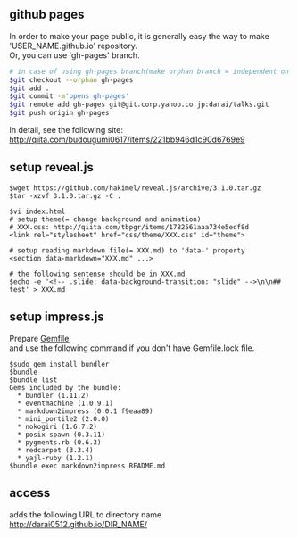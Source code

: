 ## github pages

In order to make your page public, it is generally easy the way to make 'USER_NAME.github.io' repository.  
Or, you can use 'gh-pages' branch.  

```bash
# in case of using gh-pages branch(make orphan branch = independent on the other branch)
$git checkout --orphan gh-pages
$git add .
$git commit -m'opens gh-pages'
$git remote add gh-pages git@git.corp.yahoo.co.jp:darai/talks.git
$git push origin gh-pages
```

In detail, see the following site:
http://qiita.com/budougumi0617/items/221bb946d1c90d6769e9

## setup reveal.js

```
$wget https://github.com/hakimel/reveal.js/archive/3.1.0.tar.gz
$tar -xzvf 3.1.0.tar.gz -C . 

$vi index.html
# setup theme(= change background and animation)
# XXX.css: http://qiita.com/tbpgr/items/1782561aaa734e5edf8d
<link rel="stylesheet" href="css/theme/XXX.css" id="theme">
  
# setup reading markdown file(= XXX.md) to 'data-' property
<section data-markdown="XXX.md" ...>
  
# the following sentense should be in XXX.md
$echo -e '<!-- .slide: data-background-transition: "slide" -->\n\n## test' > XXX.md
```

## setup impress.js

Prepare [Gemfile](https://github.com/tsucchi/ruby-markdown2impress),  
and use the following command if you don't have Gemfile.lock file.

```
$sudo gem install bundler
$bundle
$bundle list
Gems included by the bundle:
  * bundler (1.11.2)
  * eventmachine (1.0.9.1)
  * markdown2impress (0.0.1 f9eaa89)
  * mini_portile2 (2.0.0)
  * nokogiri (1.6.7.2)
  * posix-spawn (0.3.11)
  * pygments.rb (0.6.3)
  * redcarpet (3.3.4)
  * yajl-ruby (1.2.1)
$bundle exec markdown2impress README.md
```

## access

adds the following URL to directory name  
http://darai0512.github.io/DIR_NAME/
